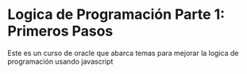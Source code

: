 # Logica de Programación Parte 1: Primeros Pasos
Este es un curso de oracle que abarca temas para mejorar la logica de programación usando javascript
